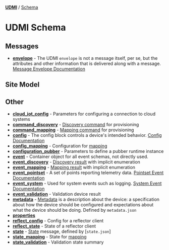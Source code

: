 [**UDMI**](../../) / [Schema](#)

# UDMI Schema 

## Messages
* [**envelope**](envelope.html) - The UDMI `envelope` is not a message itself, per se, but the attributes and other information that is delivered along with a message. [Message Envelope Documentation](../../docs/messages/envelope.md)

## Site Model

## Other
* [**cloud_iot_config**](cloud_iot_config.html) - Parameters for configuring a connection to cloud systems
* [**command_discovery**](command_discovery.html) - [Discovery command](../../docs/specs/discovery.md) for provisioning
* [**command_mapping**](command_mapping.html) - [Mapping command](../../docs/specs/mapping.md) for provisioning
* [**config**](config.html) - The config block controls a device's intended behavior. [Config Documentation](../../docs/messages/config.md)
* [**config_mapping**](config_mapping.html) - Configuration for [mapping](../../docs/specs/mapping.md)
* [**configuration_pubber**](configuration_pubber.html) - Parameters to define a pubber runtime instance
* [**event**](event.html) - Container object for all event schemas, not directly used.
* [**event_discovery**](event_discovery.html) - [Discovery result](../../docs/specs/discovery.md) with implicit enumeration
* [**event_mapping**](event_mapping.html) - [Mapping result](../../docs/specs/mapping.md) with implicit enumeration
* [**event_pointset**](event_pointset.html) - A set of points reporting telemetry data. [Pointset Event Documentation](../../docs/messages/pointset.md#telemetry)
* [**event_system**](event_system.html) - Used for system events such as logging. [System Event Documentation](../../docs/messages/system.md#event)
* [**event_validation**](event_validation.html) - Validation device result
* [**metadata**](metadata.html) - [Metadata](../../docs/specs/metadata.md) is a description about the device: a specification about how the device should be configured and expectations about what the device should be doing. Defined by `metadata.json`
* [**properties**](properties.html)
* [**reflect_config**](reflect_config.html) - Config for a reflector client
* [**reflect_state**](reflect_state.html) - State of a reflector client
* [**state**](state.html) - [State](../../docs/messages/state.md) message, defined by [`state.json`]
* [**state_mapping**](state_mapping.html) - State for [mapping](../../docs/specs/mapping.md)
* [**state_validation**](state_validation.html) - Validation state summary
